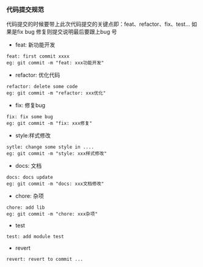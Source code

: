 ### 代码提交规范



代码提交的时候要带上此次代码提交的关键点即：feat、refactor、fix、test... 如果是fix bug 修复则提交说明最后要跟上bug 号

* feat: 新功能开发

```
feat: first commit xxxx
eg: git commit -m "feat: xxx功能开发"
```
* refactor: 优化代码

```
refactor: delete some code
eg: git commit -m "refactor: xxx优化"
```
* fix: 修复bug

```
fix: fix some bug
eg: git commit -m "fix: xxx修复"
```
* style:样式修改

```
sytle: change some style in ....
eg: git commit -m "style: xxx样式修改"

```
* docs: 文档

```
docs: docs update
eg: git commit -m "docs: xxx文档修改"
```
* chore: 杂项

```
chore: add lib 
eg: git commit -m "chore: xxx杂项"
```
* test
   
``` 
test: add module test 
```
* revert

```
revert: revert to commit ...

